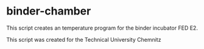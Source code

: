 # binder-chamber
This script creates an temperature program for the binder incubator FED E2.

This script was created for the Technical University Chemnitz
